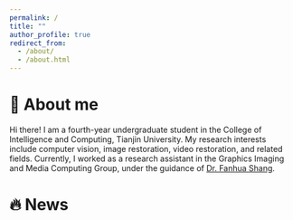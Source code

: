 ```yaml
---
permalink: /
title: ""
author_profile: true
redirect_from: 
  - /about/
  - /about.html
---
```

# 👀 About me

Hi there! I am a fourth-year undergraduate student in the College of Intelligence and Computing, Tianjin University. My research interests include computer vision, image restoration, video restoration, and related fields. Currently, I worked as a research assistant in the Graphics Imaging and Media Computing Group, under the guidance of  [Dr. Fanhua Shang](https://sites.google.com/site/fanhua217/home).

# 🔥 News

